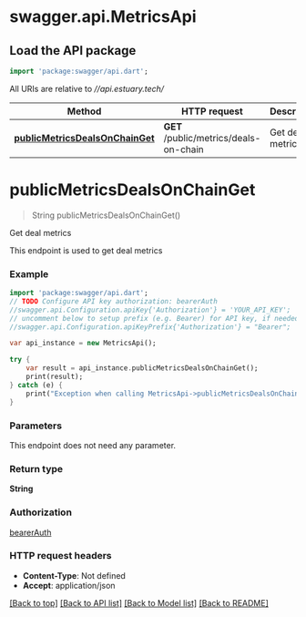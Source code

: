 # swagger.api.MetricsApi

## Load the API package
```dart
import 'package:swagger/api.dart';
```

All URIs are relative to *//api.estuary.tech/*

Method | HTTP request | Description
------------- | ------------- | -------------
[**publicMetricsDealsOnChainGet**](MetricsApi.md#publicMetricsDealsOnChainGet) | **GET** /public/metrics/deals-on-chain | Get deal metrics

# **publicMetricsDealsOnChainGet**
> String publicMetricsDealsOnChainGet()

Get deal metrics

This endpoint is used to get deal metrics

### Example
```dart
import 'package:swagger/api.dart';
// TODO Configure API key authorization: bearerAuth
//swagger.api.Configuration.apiKey{'Authorization'} = 'YOUR_API_KEY';
// uncomment below to setup prefix (e.g. Bearer) for API key, if needed
//swagger.api.Configuration.apiKeyPrefix{'Authorization'} = "Bearer";

var api_instance = new MetricsApi();

try {
    var result = api_instance.publicMetricsDealsOnChainGet();
    print(result);
} catch (e) {
    print("Exception when calling MetricsApi->publicMetricsDealsOnChainGet: $e\n");
}
```

### Parameters
This endpoint does not need any parameter.

### Return type

**String**

### Authorization

[bearerAuth](../README.md#bearerAuth)

### HTTP request headers

 - **Content-Type**: Not defined
 - **Accept**: application/json

[[Back to top]](#) [[Back to API list]](../README.md#documentation-for-api-endpoints) [[Back to Model list]](../README.md#documentation-for-models) [[Back to README]](../README.md)

